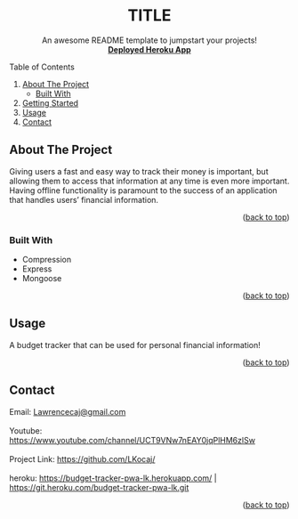 <div id="top"></div>
<div align="center">
 
  <h1 align="center">TITLE</h1>

  <p align="center">
    An awesome README template to jumpstart your projects!
    <br />
    <a href="https://budget-tracker-pwa-lk.herokuapp.com/"><strong>Deployed Heroku App</strong></a>
  </p>
</div>



<!-- TABLE OF CONTENTS -->
  <summary>Table of Contents</summary>
  <ol>
    <li>
      <a href="#about-the-project">About The Project</a>
      <ul>
        <li><a href="#built-with">Built With</a></li>
      </ul>
    </li>
    <li>
      <a href="#getting-started">Getting Started</a>
    </li>
    <li><a href="#usage">Usage</a></li>
    <li><a href="#contact">Contact</a></li>
  </ol>



<!-- ABOUT THE PROJECT -->
## About The Project

Giving users a fast and easy way to track their money is important, but allowing them to access that information at any time is even more important. Having offline functionality is paramount to the success of an application that handles users’ financial information.

<p align="right">(<a href="#top">back to top</a>)</p>

### Built With

* Compression
* Express
* Mongoose

<p align="right">(<a href="#top">back to top</a>)</p>

<!-- USAGE EXAMPLES -->
## Usage

A budget tracker that can be used for personal financial information!
<p align="right">(<a href="#top">back to top</a>)</p>

<!-- CONTACT -->
## Contact

Email: Lawrencecaj@gmail.com
<br>
<br>
Youtube: https://www.youtube.com/channel/UCT9VNw7nEAY0jqPlHM6zlSw
<br>
<br>
Project Link: https://github.com/LKocaj/
<br>
<br>
heroku: https://budget-tracker-pwa-lk.herokuapp.com/ | https://git.heroku.com/budget-tracker-pwa-lk.git

<p align="right">(<a href="#top">back to top</a>)</p>